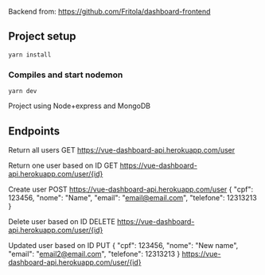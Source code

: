 Backend from: https://github.com/Fritola/dashboard-frontend

## Project setup
```
yarn install
```

### Compiles and start nodemon
```
yarn dev
```

Project using Node+express and MongoDB

## Endpoints

  Return all users
  GET
  https://vue-dashboard-api.herokuapp.com/user
    
  Return one user based on ID
  GET
  https://vue-dashboard-api.herokuapp.com/user/{id}
  
  Create user
  POST
  https://vue-dashboard-api.herokuapp.com/user
    {
      "cpf": 123456,
      "nome": "Name",
      "email": "email@email.com",
     "telefone": 12313213
    }
    
  Delete user based on ID
  DELETE
  https://vue-dashboard-api.herokuapp.com/user/{id}
  
  Updated user based on ID
  PUT
  {
      "cpf": 123456,
      "nome": "New name",
      "email": "email2@email.com",
     "telefone": 12313213
    }
  https://vue-dashboard-api.herokuapp.com/user/{id}
  
